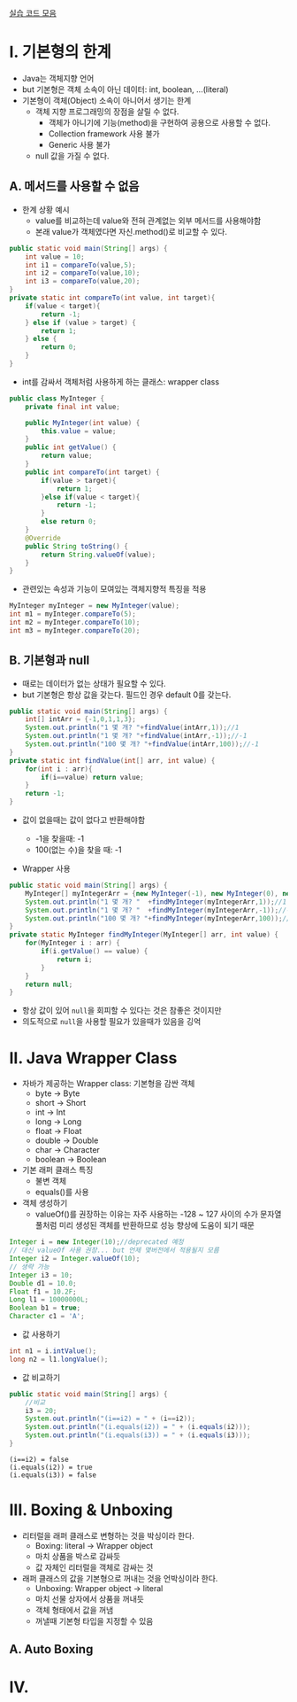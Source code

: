 

[실습 코드 모음](../../src/step03_middleClass/chapter04_WrapperAndClassType)

# I. 기본형의 한계
- Java는 객체지향 언어 
- but 기본형은 객체 소속이 아닌 데이터: int, boolean, ...(literal)
- 기본형이 객체(Object) 소속이 아니어서 생기는 한계
  - 객체 지향 프로그래밍의 장점을 살릴 수 없다. 
    - 객체가 아니기에 기능(method)을 구현하여 공용으로 사용할 수 없다. 
    - Collection framework 사용 불가
    - Generic 사용 불가
  - null 값을 가질 수 없다.
## A. 메서드를 사용할 수 없음
- 한계 상황 예시
  - value를 비교하는데 value와 전혀 관계없는 외부 메서드를 사용해야함
  - 본래 value가 객체였다면 자신.method()로 비교할 수 있다. 
```java
public static void main(String[] args) {
    int value = 10;
    int i1 = compareTo(value,5);
    int i2 = compareTo(value,10);
    int i3 = compareTo(value,20);
}
private static int compareTo(int value, int target){
    if(value < target){
        return -1;
    } else if (value > target) {
        return 1;
    } else {
        return 0;
    }
}
```
- int를 감싸서 객체처럼 사용하게 하는 클래스: wrapper class
```java
public class MyInteger {
    private final int value;

    public MyInteger(int value) {
        this.value = value;
    }
    public int getValue() {
        return value;
    }
    public int compareTo(int target) {
        if(value > target){
            return 1;
        }else if(value < target){
            return -1;
        }
        else return 0;
    }
    @Override
    public String toString() {
        return String.valueOf(value);
    }
}
```
- 관련있는 속성과 기능이 모여있는 객체지향적 특징을 적용
```java
MyInteger myInteger = new MyInteger(value);
int m1 = myInteger.compareTo(5);
int m2 = myInteger.compareTo(10);
int m3 = myInteger.compareTo(20);
```
## B. 기본형과 null
- 때로는 데이터가 없는 상태가 필요할 수 있다. 
- but 기본형은 항상 값을 갖는다. 필드인 경우 default 0를 갖는다.
```java
public static void main(String[] args) {
    int[] intArr = {-1,0,1,1,3};
    System.out.println("1 몇 개? "+findValue(intArr,1));//1
    System.out.println("1 몇 개? "+findValue(intArr,-1));//-1
    System.out.println("100 몇 개? "+findValue(intArr,100));//-1
}
private static int findValue(int[] arr, int value) {
    for(int i : arr){
        if(i==value) return value;
    }
    return -1;
}
```
- 값이 없을때는 값이 없다고 반환해야함
  - -1을 찾을때: -1
  - 100(없는 수)을 찾을 때: -1  

- Wrapper 사용
```java
public static void main(String[] args) {
    MyInteger[] myIntegerArr = {new MyInteger(-1), new MyInteger(0), new MyInteger(1), new MyInteger(2), new MyInteger(3)};
    System.out.println("1 몇 개? "  +findMyInteger(myIntegerArr,1));//1
    System.out.println("1 몇 개? "  +findMyInteger(myIntegerArr,-1));//-1
    System.out.println("100 몇 개? "+findMyInteger(myIntegerArr,100));//null
}
private static MyInteger findMyInteger(MyInteger[] arr, int value) {
    for(MyInteger i : arr) {
        if(i.getValue() == value) {
            return i;
        }
    }
    return null;
}
```
- 항상 값이 있어 `null`을 회피할 수 있다는 것은 참좋은 것이지만
- 의도적으로 `null`을 사용할 필요가 있을때가 있음을 깅억

# II. Java Wrapper Class
- 자바가 제공하는 Wrapper class: 기본형을 감싼 객체
  - byte    ->    Byte
  - short   ->    Short
  - int     ->    Int
  - long    ->    Long
  - float   ->    Float
  - double  ->    Double
  - char    ->    Character
  - boolean ->    Boolean
- 기본 래퍼 클래스 특징
  - 불변 객체
  - equals()를 사용
- 객체 생성하기
  - valueOf()를 권장하는 이유는 자주 사용하는 -128 ~ 127 사이의 수가 문자열 풀처럼 미리 생성된 객체를 반환하므로 성능 향상에 도움이 되기 때문 
```java
Integer i = new Integer(10);//deprecated 예정
// 대신 valueOf 사용 권장... but 언제 몇버전에서 적용될지 모름
Integer i2 = Integer.valueOf(10);
// 생략 가능
Integer i3 = 10;
Double d1 = 10.0;
Float f1 = 10.2F;
Long l1 = 10000000L;
Boolean b1 = true;
Character c1 = 'A';
```
- 값 사용하기
```java
int n1 = i.intValue();
long n2 = l1.longValue();
```
- 값 비교하기 
```java
public static void main(String[] args) {
    //비교
    i3 = 20;
    System.out.println("(i==i2) = " + (i==i2));
    System.out.println("(i.equals(i2)) = " + (i.equals(i2)));
    System.out.println("(i.equals(i3)) = " + (i.equals(i3)));
}
```
```
(i==i2) = false
(i.equals(i2)) = true
(i.equals(i3)) = false
```
# III. Boxing & Unboxing
- 리터럴을 래퍼 클래스로 변형하는 것을 박싱이라 한다.
  - Boxing: literal -> Wrapper object
  - 마치 상품을 박스로 감싸듯
  - 값 자체인 리터럴을 객체로 감싸는 것
- 래퍼 클래스의 값을 기본형으로 꺼내는 것을 언박싱이라 한다. 
  - Unboxing: Wrapper object -> literal
  - 마치 선물 상자에서 상품을 꺼내듯
  - 객체 형태에서 값을 꺼냄
  - 꺼낼때 기본형 타입을 지정할 수 있음
## A. Auto Boxing




# IV. 
